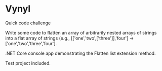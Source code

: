 # Vynyl
Quick code challenge

Write some code to flatten an array of arbitrarily nested arrays of strings into a flat array of strings (e.g., [['one','two',['three']],'four'] -> ['one','two','three','four'].

.NET Core console app demonstrating the Flatten list extension method.

Test project included.
